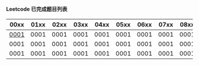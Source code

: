 #### Leetcode 已完成题目列表

|00xx|01xx|02xx|03xx|04xx|05xx|06xx|07xx|08xx|09xx|10xx|
|----|----|----|----|----|----|----|----|----|----|----|
|[0001](done/0001-0100/0001.two-sum.js)|0001|0001|0001|0001|0001|0001|0001|0001|0001|
|0001|0001|0001|0001|0001|0001|0001|0001|0001|0001|
|0001|0001|0001|0001|0001|0001|0001|0001|0001|0001|
